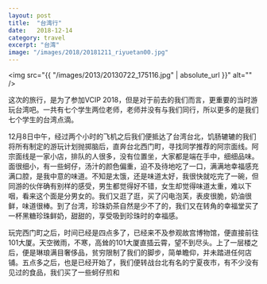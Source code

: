 ```yaml
---
layout: post
title:  "台湾行"
date:   2018-12-14
category: travel
excerpt: "台湾"
image: "/images/2018/20181211_riyuetan00.jpg"
---
```


<span class="image fit"><img src="{{ "/images/2013/20130722_175116.jpg" | absolute_url }}" alt="" /></span>

这次的旅行，是为了参加VCIP 2018，但是对于前去的我们而言，更重要的当时游玩台湾吧。一共有七个学生两位老师，老师并没有与我们同行，所以更多的是我们七个学生的台湾点滴。

12月8日中午，经过两个小时的飞机之后我们便抵达了台湾台北，饥肠辘辘的我们将所有制定的游玩计划抛掷脑后，直奔台北西门町，寻找同学推荐的阿宗面线。阿宗面线是一家小店，排队的人很多，没有位置坐，大家都是端在手中，细细品味。面很细小，有一些蚵仔，汤汁的颜色偏重，迫不及待地吃了一口，满满地幸福感充满口腔，是我中意的味道。不知是太饿，还是味道太好，我很快就吃完了一碗，但同游的伙伴确有别样的感受，男生都觉得好不错，女生却觉得味道太重，难以下咽，看来这个面是分男女的。我们又逛了逛，买了闪电泡芙，表皮很脆，奶油很鲜，味道很棒。到了台湾，珍珠奶茶自然是少不了的，我们又在转角的幸福堂买了一杯黑糖珍珠鲜奶，甜甜的，享受吸到珍珠时的幸福感。

玩完西门町之后，时间已经是四点多了，已经来不及参观故宫博物馆，便直接前往101大厦。天空微雨，不寒，高耸的101大厦直插云霄，望不到尽头。上了一层楼之后，便是琳琅满目奢侈品，贫穷限制了我们的脚步，简单瞻仰，并未踏进任何店铺。五点多之后，也是已经开始了，我们便转战台北有名的宁夏夜市，有不少没有见过的食品，我们买了一些蚵仔煎和

<center class="half">
    <img src="{{ "/images/2013/20130722_175116.jpg" | absolute_url }}" alt="" hight="200"/><img src="{{ "/images/2013/20130722_175116.jpg" | absolute_url }}" alt="" hight="200"/>
</center>

